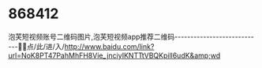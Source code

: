 # 868412
泡芙短视频账号二维码图片,泡芙短视频app推荐二维码----------------------------📠📠点/此/进/入/http://www.baidu.com/link?url=NoK8PT47PahMhFH8Vie_jnciyIKNTTtVBQKpill6udK&amp;wd
